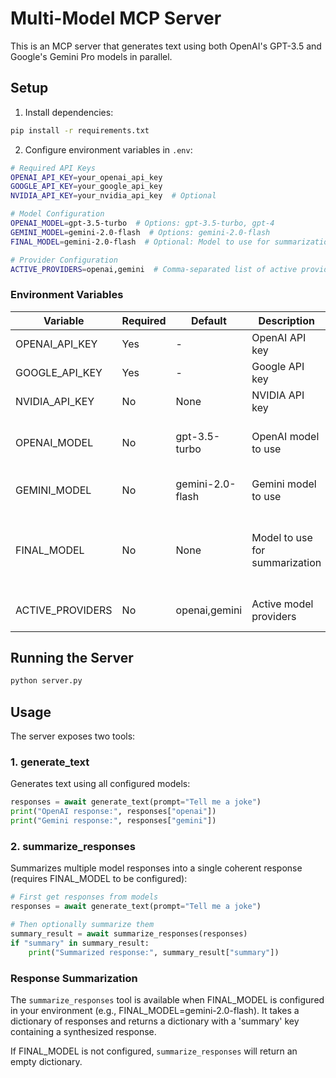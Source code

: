 # Multi-Model MCP Server

This is an MCP server that generates text using both OpenAI's GPT-3.5 and Google's Gemini Pro models in parallel.

## Setup

1. Install dependencies:
```bash
pip install -r requirements.txt
```

2. Configure environment variables in `.env`:
```bash
# Required API Keys
OPENAI_API_KEY=your_openai_api_key
GOOGLE_API_KEY=your_google_api_key
NVIDIA_API_KEY=your_nvidia_api_key  # Optional

# Model Configuration
OPENAI_MODEL=gpt-3.5-turbo  # Options: gpt-3.5-turbo, gpt-4
GEMINI_MODEL=gemini-2.0-flash  # Options: gemini-2.0-flash
FINAL_MODEL=gemini-2.0-flash  # Optional: Model to use for summarization

# Provider Configuration
ACTIVE_PROVIDERS=openai,gemini  # Comma-separated list of active providers
```

### Environment Variables

| Variable | Required | Default | Description | Options |
|----------|----------|---------|-------------|----------|
| OPENAI_API_KEY | Yes | - | OpenAI API key | - |
| GOOGLE_API_KEY | Yes | - | Google API key | - |
| NVIDIA_API_KEY | No | None | NVIDIA API key | - |
| OPENAI_MODEL | No | gpt-3.5-turbo | OpenAI model to use | gpt-3.5-turbo, gpt-4 |
| GEMINI_MODEL | No | gemini-2.0-flash | Gemini model to use | gemini-2.0-flash |
| FINAL_MODEL | No | None | Model to use for summarization | Any model from OpenAI or Gemini |
| ACTIVE_PROVIDERS | No | openai,gemini | Active model providers | openai, gemini, nvidia |

## Running the Server

```bash
python server.py
```

## Usage

The server exposes two tools:

### 1. generate_text

Generates text using all configured models:

```python
responses = await generate_text(prompt="Tell me a joke")
print("OpenAI response:", responses["openai"])
print("Gemini response:", responses["gemini"])
```

### 2. summarize_responses

Summarizes multiple model responses into a single coherent response (requires FINAL_MODEL to be configured):

```python
# First get responses from models
responses = await generate_text(prompt="Tell me a joke")

# Then optionally summarize them
summary_result = await summarize_responses(responses)
if "summary" in summary_result:
    print("Summarized response:", summary_result["summary"])
```

### Response Summarization

The `summarize_responses` tool is available when FINAL_MODEL is configured in your environment (e.g., FINAL_MODEL=gemini-2.0-flash). It takes a dictionary of responses and returns a dictionary with a 'summary' key containing a synthesized response.

If FINAL_MODEL is not configured, `summarize_responses` will return an empty dictionary.
